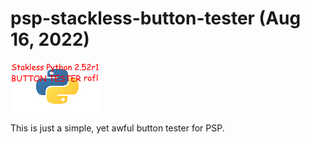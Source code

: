 # psp-stackless-button-tester (Aug 16, 2022)
![ICON0](./resource/ICON0.PNG)


This is just a simple, yet awful button tester for PSP.
